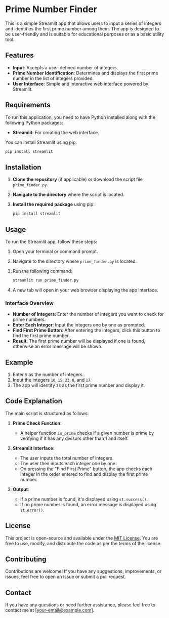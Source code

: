 
# Prime Number Finder

This is a simple Streamlit app that allows users to input a series of integers and identifies the first prime number among them. The app is designed to be user-friendly and is suitable for educational purposes or as a basic utility tool.

## Features

- **Input**: Accepts a user-defined number of integers.
- **Prime Number Identification**: Determines and displays the first prime number in the list of integers provided.
- **User Interface**: Simple and interactive web interface powered by Streamlit.

## Requirements

To run this application, you need to have Python installed along with the following Python packages:

- **Streamlit**: For creating the web interface.

You can install Streamlit using pip:

```bash
pip install streamlit
```

## Installation

1. **Clone the repository** (if applicable) or download the script file `prime_finder.py`.

2. **Navigate to the directory** where the script is located.

3. **Install the required package** using pip:

    ```bash
    pip install streamlit
    ```

## Usage

To run the Streamlit app, follow these steps:

1. Open your terminal or command prompt.
2. Navigate to the directory where `prime_finder.py` is located.
3. Run the following command:

    ```bash
    streamlit run prime_finder.py
    ```

4. A new tab will open in your web browser displaying the app interface.

### Interface Overview

- **Number of Integers**: Enter the number of integers you want to check for prime numbers.
- **Enter Each Integer**: Input the integers one by one as prompted.
- **Find First Prime Button**: After entering the integers, click this button to find the first prime number.
- **Result**: The first prime number will be displayed if one is found, otherwise an error message will be shown.

## Example

1. Enter `5` as the number of integers.
2. Input the integers `10`, `15`, `23`, `8`, and `17`.
3. The app will identify `23` as the first prime number and display it.

## Code Explanation

The main script is structured as follows:

1. **Prime Check Function**:
    - A helper function `is_prime` checks if a given number is prime by verifying if it has any divisors other than 1 and itself.

2. **Streamlit Interface**:
    - The user inputs the total number of integers.
    - The user then inputs each integer one by one.
    - On pressing the "Find First Prime" button, the app checks each integer in the order entered to find and display the first prime number.

3. **Output**:
    - If a prime number is found, it's displayed using `st.success()`.
    - If no prime number is found, an error message is displayed using `st.error()`.

## License

This project is open-source and available under the [MIT License](LICENSE). You are free to use, modify, and distribute the code as per the terms of the license.

## Contributing

Contributions are welcome! If you have any suggestions, improvements, or issues, feel free to open an issue or submit a pull request.

## Contact

If you have any questions or need further assistance, please feel free to contact me at [your-email@example.com].
